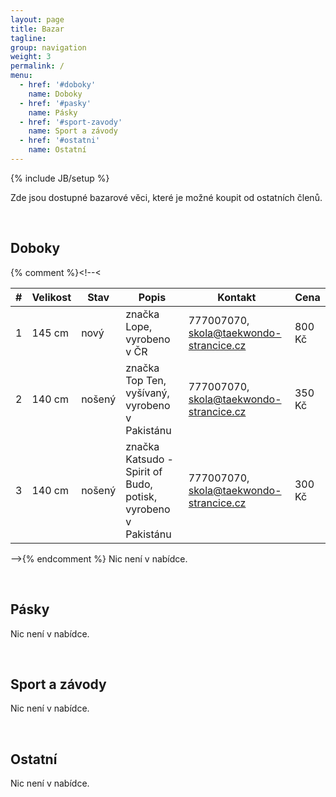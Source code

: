 ```yaml
---
layout: page
title: Bazar
tagline: 
group: navigation
weight: 3
permalink: /
menu:
  - href: '#doboky'
    name: Doboky
  - href: '#pasky'
    name: Pásky
  - href: '#sport-zavody'
    name: Sport a závody
  - href: '#ostatni'
    name: Ostatní
---
```

{% include JB/setup %}

Zde jsou dostupné bazarové věci, které je možné koupit od ostatních členů.

<a id="doboky" class="shifted-anchor">&nbsp;</a>
## Doboky

{% comment %}<!--<
<table class="table table-condensed table-striped table-bordered">
	<thead>
		<tr>
			<th>#</th>
			<th>Velikost</th>
			<th>Stav</th>
			<th>Popis</th>
			<th>Kontakt</th>
			<th>Cena</th>
		</tr>
	</thead>
	<tbody>
		<tr>
			<td>1</td>
			<td>145 cm</td>
			<td>nový</td>
			<td>značka Lope, vyrobeno v ČR</td>
			<td>777007070, <a href="mailto:skola@taekwondo-strancice.cz">skola@taekwondo-strancice.cz</a></td>
			<td>800 Kč</td>
		</tr>
		<tr>
			<td>2</td>
			<td>140 cm</td>
			<td>nošený</td>
			<td>značka Top Ten, vyšívaný, vyrobeno v Pakistánu</td>
			<td>777007070, <a href="mailto:skola@taekwondo-strancice.cz">skola@taekwondo-strancice.cz</a></td>
			<td>350 Kč</td>
		</tr>
		<tr>
			<td>3</td>
			<td>140 cm</td>
			<td>nošený</td>
			<td>značka Katsudo - Spirit of Budo, potisk, vyrobeno v Pakistánu</td>
			<td>777007070, <a href="mailto:skola@taekwondo-strancice.cz">skola@taekwondo-strancice.cz</a></td>
			<td>300 Kč</td>
		</tr>
	</tbody>
</table>
-->{% endcomment %}
Nic není v nabídce.
		
<a id="pasky" class="shifted-anchor">&nbsp;</a>
## Pásky 

Nic není v nabídce.

<a id="sport-zavody" class="shifted-anchor">&nbsp;</a>
## Sport a závody

Nic není v nabídce.

<a id="ostatni" class="shifted-anchor">&nbsp;</a>
## Ostatní 

Nic není v nabídce.
